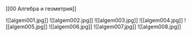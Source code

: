 [[00 Алгебра и геометрия]]

![[algem001.jpg]]
![[algem002.jpg]]
![[algem003.jpg]]
![[algem004.jpg]]
![[algem005.jpg]]
![[algem006.jpg]]
![[algem007.jpg]]
![[algem008.jpg]]
